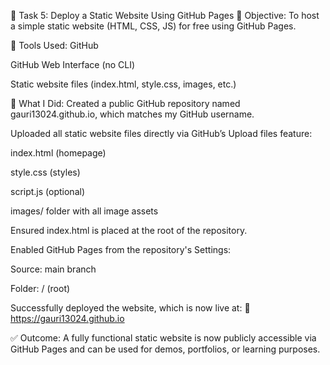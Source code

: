 
📄 Task 5: Deploy a Static Website Using GitHub Pages
🔹 Objective:
To host a simple static website (HTML, CSS, JS) for free using GitHub Pages.

🔹 Tools Used:
GitHub

GitHub Web Interface (no CLI)

Static website files (index.html, style.css, images, etc.)

🔹 What I Did:
Created a public GitHub repository named gauri13024.github.io, which matches my GitHub username.

Uploaded all static website files directly via GitHub’s Upload files feature:

index.html (homepage)

style.css (styles)

script.js (optional)

images/ folder with all image assets

Ensured index.html is placed at the root of the repository.

Enabled GitHub Pages from the repository's Settings:

Source: main branch

Folder: / (root)

Successfully deployed the website, which is now live at:
🔗 https://gauri13024.github.io

✅ Outcome:
A fully functional static website is now publicly accessible via GitHub Pages and can be used for demos, portfolios, or learning purposes.
